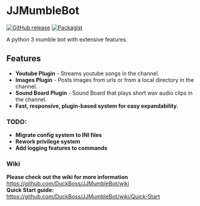 # JJMumbleBot
[![GitHub release](https://img.shields.io/badge/Build-1.2-brightgreen.svg)](https://github.com/DuckBoss/JJMumbleBot/releases/latest)
[![Packagist](https://img.shields.io/badge/License-GPL-blue.svg)](https://github.com/DuckBoss/JJMumbleBot/blob/master/LICENSE)

A python 3 mumble bot with extensive features.


## Features
- <b>Youtube Plugin</b> - Streams youtube songs in the channel.
- <b>Images Plugin</b> - Posts images from urls or from a local directory in the channel.
- <b>Sound Board Plugin</b> - Sound Board that plays short wav audio clips in the channel.
- <b>Fast, responsive, plugin-based system for easy expandability.</b>

### TODO:
- <b>Migrate config system to INI files</b>
- <b>Rework privilege system</b>
- <b>Add logging features to commands</b>

### Wiki
<b> Please check out the wiki for more information </b> <br>
<a href="https://github.com/DuckBoss/JJMumbleBot/wiki">https://github.com/DuckBoss/JJMumbleBot/wiki</a> <br>
<b> Quick Start guide: </b> <br>
<a href="https://github.com/DuckBoss/JJMumbleBot/wiki/Quick-Start">https://github.com/DuckBoss/JJMumbleBot/wiki/Quick-Start</a> <br>

